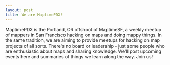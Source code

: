 ```yaml
---
layout: post
title: We are MaptimePDX!
---
```


MaptimePDX is the Portland, OR offshoot of MaptimeSF, a weekly meetup of mappers in San Francisco hacking on maps and doing mappy things. In the same tradition, we are aiming to provide meetups for hacking on map projects of all sorts. There's no board or leadership - just some people who are enthusiastic about maps and sharing knowledge. We'll post upcoming events here and summaries of things we learn along the way. Join us!
